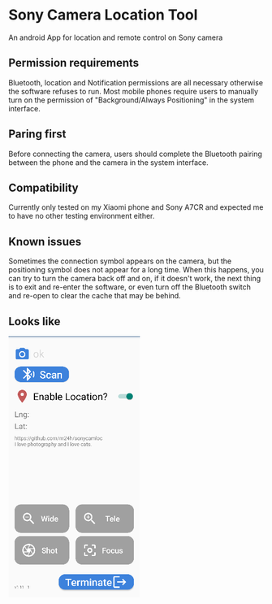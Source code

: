 # Sony Camera Location Tool

An android App for location and remote control on Sony camera

## Permission requirements

Bluetooth, location and Notification permissions are all necessary otherwise the software refuses to run. Most mobile phones require users to manually turn on the permission of "Background/Always Positioning" in the system interface.

## Paring first

Before connecting the camera, users should complete the Bluetooth pairing between the phone and the camera in the system interface.

## Compatibility

Currently only tested on my Xiaomi phone and Sony A7CR and expected me to have no other testing environment either.

## Known issues

Sometimes the connection symbol appears on the camera, but the positioning symbol does not appear for a long time. When this happens, you can try to turn the camera back off and on, if it doesn't work, the next thing is to exit and re-enter the software, or even turn off the Bluetooth switch and re-open to clear the cache that may be behind.

## Looks like

![main](pictures/main.png)

